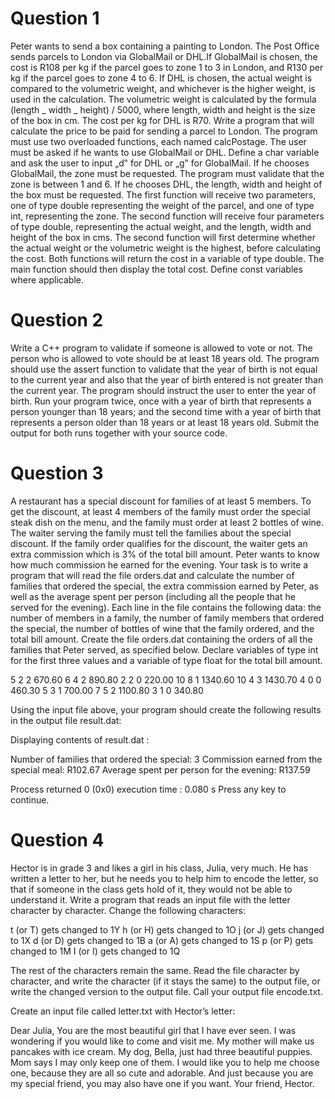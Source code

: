 # Question 1

Peter wants to send a box containing a painting to London. The Post Office sends parcels to London via GlobalMail or DHL.If GlobalMail is chosen, the cost is R108 per kg if the parcel goes to zone 1 to 3 in London, and R130 per kg if the parcel goes to zone 4 to 6. If DHL is chosen, the actual weight is compared to the volumetric weight, and whichever is the higher weight, is used in the calculation. The volumetric weight is calculated by the formula (length _ width _ height) / 5000, where length, width and height is the size of the box in cm. The cost per kg for DHL is R70.
Write a program that will calculate the price to be paid for sending a parcel to London. The program must use two overloaded functions, each named calcPostage. The user must be asked if he wants to use GlobalMail or DHL. Define a char variable and ask the user to input
„d‟ for DHL or „g‟ for GlobalMail. If he chooses GlobalMail, the zone must be requested. The program must validate that the zone is between 1 and 6. If he chooses DHL, the length, width and height of the box must be requested. The first function will receive two parameters, one of type double representing the weight of the parcel, and one of type int, representing the zone. The second function will receive four parameters of type double, representing the actual weight, and the length, width and height of the box in cms. The second function will first determine whether the actual weight or the volumetric weight is the highest, before calculating the cost. Both functions will return the cost in a variable of type double. The main function should then display the total cost. Define const variables where applicable.

# Question 2

Write a C++ program to validate if someone is allowed to vote or not. The person who is allowed to vote should be at least 18 years old. The program should use the assert function to validate that the year of birth is not equal to the current year and also that the year of birth entered is not greater than the current year. The program should instruct the user to enter the year of birth. Run your program twice, once with a year of birth that represents a person younger than 18 years; and the second time with a year of birth that represents a person older than 18 years or at least 18 years old. Submit the output for both runs together with your source code.

# Question 3

A restaurant has a special discount for families of at least 5 members. To get the discount, at least 4 members of the family must order the special steak dish on the menu, and the family must order at least 2 bottles of wine. The waiter serving the family must tell the families about the special discount. If the family order qualifies for the discount, the waiter gets an extra commission which is 3% of the total bill amount. Peter wants to know how much commission he earned for the evening.
Your task is to write a program that will read the file orders.dat and calculate the number of families that ordered the special, the extra commission earned by Peter, as well as the average spent per person (including all the people that he served for the evening).
Each line in the file contains the following data: the number of members in a family, the number of family members that ordered the special, the number of bottles of wine that the family ordered, and the total bill amount. Create the file orders.dat containing the orders of all the families that Peter served, as specified below. Declare variables of type int for the first three values and a variable of type float for the total bill amount.

5 2 2 670.60
6 4 2 890.80
2 2 0 220.00
10 8 1 1340.60
10 4 3 1430.70
4 0 0 460.30
5 3 1 700.00
7 5 2 1100.80
3 1 0 340.80

Using the input file above, your program should create the following results in the output file result.dat:

Displaying contents of result.dat :

Number of families that ordered the special: 3
Commission earned from the special meal: R102.67
Average spent per person for the evening: R137.59

Process returned 0 (0x0) execution time : 0.080 s
Press any key to continue.

# Question 4

Hector is in grade 3 and likes a girl in his class, Julia, very much. He has written a letter to her, but he needs you to help him to encode the letter, so that if someone in the class gets hold of it, they would not be able to understand it. Write a program that reads an input file with the letter character by character. Change the following characters:

t (or T) gets changed to 1Y
h (or H) gets changed to 1O
j (or J) gets changed to 1X
d (or D) gets changed to 1B
a (or A) gets changed to 1S
p (or P) gets changed to 1M
I (or I) gets changed to 1Q

The rest of the characters remain the same. Read the file character by character, and write the character (if it stays the same) to the output file, or write the changed version to the output file. Call your output file encode.txt.

Create an input file called letter.txt with Hector’s letter:

Dear Julia,
You are the most beautiful girl that I have ever seen. I was wondering if you would like to come and visit me. My mother will make us pancakes with ice cream. My dog, Bella, just had three beautiful puppies. Mom says I may only keep one of them. I would like you to help me choose one, because they are all so cute and adorable. And just because you are my special friend, you may also have one if you want. Your friend,
Hector.
